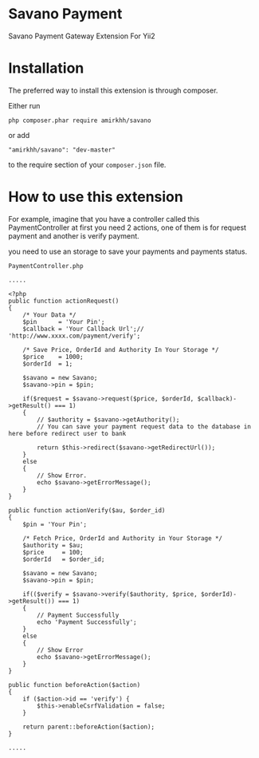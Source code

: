 Savano Payment
================
Savano Payment Gateway Extension For Yii2

Installation
==============
The preferred way to install this extension is through composer.

Either run
```
php composer.phar require amirkhh/savano
```
or add
```
"amirkhh/savano": "dev-master"
```
to the require section of your ``composer.json`` file.
    
How to use this extension
=========================
For example, imagine that you have a controller called this PaymentController at first you need 2 actions,
one of them is for request payment and another is verify payment.

you need to use an storage to save your payments and payments status.

``PaymentController.php``
```
..... 

<?php
public function actionRequest()
{
    /* Your Data */
    $pin      = 'Your Pin';
    $callback = 'Your Callback Url';// 'http://www.xxxx.com/payment/verify';

    /* Save Price, OrderId and Authority In Your Storage */
    $price    = 1000;
    $orderId  = 1;

    $savano = new Savano;
    $savano->pin = $pin;

    if($request = $savano->request($price, $orderId, $callback)->getResult() === 1)
    {
        // $authority = $savano->getAuthority();
        // You can save your payment request data to the database in here before redirect user to bank

        return $this->redirect($savano->getRedirectUrl());
    }
    else
    {
        // Show Error.
        echo $savano->getErrorMessage();
    }
}

public function actionVerify($au, $order_id)
{
    $pin = 'Your Pin';

    /* Fetch Price, OrderId and Authority in Your Storage */
    $authority = $au;
    $price     = 100;
    $orderId   = $order_id;

	$savano = new Savano;
    $savano->pin = $pin;

    if(($verify = $savano->verify($authority, $price, $orderId)->getResult()) === 1)
	{
		// Payment Successfully
        echo 'Payment Successfully';
	}
	else
	{
		// Show Error
        echo $savano->getErrorMessage();
    }
}

public function beforeAction($action)
{
    if ($action->id == 'verify') {
        $this->enableCsrfValidation = false;
    }

    return parent::beforeAction($action);
}

.....
```
